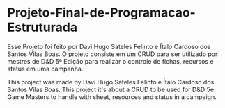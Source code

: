 # Projeto-Final-de-Programacao-Estruturada
Esse Projeto foi feito por Davi Hugo Sateles Felinto e Ítalo Cardoso dos Santos Vilas Boas.
O projeto consiste em um CRUD para ser utilizado por mestres de D&D 5ª Edição para realizar o controle de fichas, recursos e status em uma campanha.

This project was made by Davi Hugo Sateles Felinto e Ítalo Cardoso dos Santos Vilas Boas.
This project it's about a CRUD to be used for D&D 5e Game Masters to handle with sheet, resources and status in a campaign.
